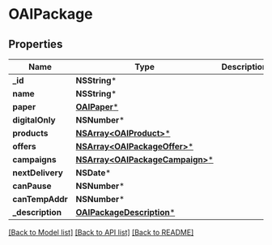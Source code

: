 # OAIPackage

## Properties
Name | Type | Description | Notes
------------ | ------------- | ------------- | -------------
**_id** | **NSString*** |  | 
**name** | **NSString*** |  | 
**paper** | [**OAIPaper***](OAIPaper.md) |  | 
**digitalOnly** | **NSNumber*** |  | 
**products** | [**NSArray&lt;OAIProduct&gt;***](OAIProduct.md) |  | 
**offers** | [**NSArray&lt;OAIPackageOffer&gt;***](OAIPackageOffer.md) |  | 
**campaigns** | [**NSArray&lt;OAIPackageCampaign&gt;***](OAIPackageCampaign.md) |  | 
**nextDelivery** | **NSDate*** |  | [optional] 
**canPause** | **NSNumber*** |  | 
**canTempAddr** | **NSNumber*** |  | 
**_description** | [**OAIPackageDescription***](OAIPackageDescription.md) |  | [optional] 

[[Back to Model list]](../README.md#documentation-for-models) [[Back to API list]](../README.md#documentation-for-api-endpoints) [[Back to README]](../README.md)


